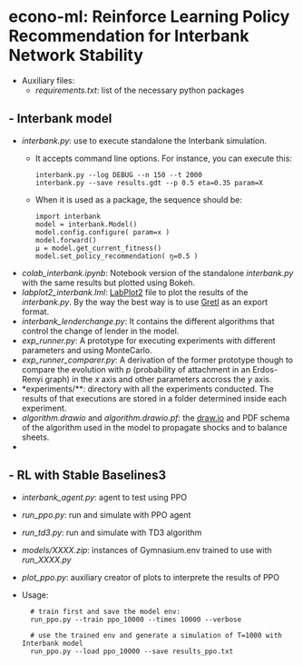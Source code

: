 # econo-ml: Reinforce Learning Policy Recommendation for Interbank Network Stability

- Auxiliary files:
  - *requirements.txt*: list of the necessary python packages


## - Interbank model

  - *interbank.py*: use to execute standalone the Interbank simulation.
    - It accepts command line options. For instance, you can execute this:
    
          interbank.py --log DEBUG --n 150 --t 2000
          interbank.py --save results.gdt --p 0.5 eta=0.35 param=X     
    - When it is used as a package, the sequence should be:

          import interbank
          model = interbank.Model()
          model.config.configure( param=x )
          model.forward()
          μ = model.get_current_fitness()
          model.set_policy_recommendation( ŋ=0.5 )


  - *colab_interbank.ipynb*: Notebook version of the standalone *interbank.py* with the same results but plotted using Bokeh.
  - *labplot2_interbank.lml*: [LabPlot2](https://labplot.org/) file to plot the results of the *interbank.py*. By the way the best way is to use [Gretl](https://gretl.sourceforge.net/) as an export format.
  - *interbank_lenderchange.py*: It contains the different algorithms that control the change of lender in the model.
  - *exp_runner.py*: A prototype for executing experiments with different parameters and using MonteCarlo.
  - *exp_runner_comparer.py*: A derivation of the former prototype though to compare the evolution with *p* (probability of attachment in an Erdos-Renyi graph) in the *x* axis and other parameters accross the *y* axis.
  - *experiments/**: directory with all the experiments conducted. The results of that executions are stored in a folder determined inside each experiment.
  - *algorithm.drawio* and *algorithm.drawio.pf*: the [draw.io](https://www.drawio.com/) and PDF schema of the algorithm used in the model to propagate shocks and to balance sheets.
  - 


## - RL with Stable Baselines3
  - *interbank_agent.py*: agent to test using PPO
  - *run_ppo.py*: run and simulate with PPO agent
  - *run_td3.py*: run and simulate with TD3 algorithm 
  - *models/XXXX.zip*: instances of Gymnasium.env trained to use with *run_XXXX.py*
  - *plot_ppo.py*: auxiliary creator of plots to interprete the results of PPO
  - Usage:

          # train first and save the model env:
          run_ppo.py --train ppo_10000 --times 10000 --verbose

          # use the trained env and generate a simulation of T=1000 with Interbank model
          run_ppo.py --load ppo_10000 --save results_ppo.txt


